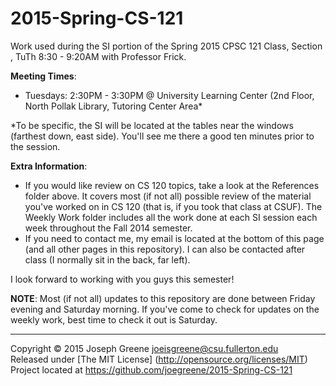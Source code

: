 2015-Spring-CS-121
==================

Work used during the SI portion of the Spring 2015 CPSC 121 Class, Section , TuTh 8:30 - 9:20AM with Professor Frick.


__Meeting Times__: 
- Tuesdays: 2:30PM - 3:30PM @ University Learning Center (2nd Floor, North Pollak Library, Tutoring Center Area*

*To be specific, the SI will be located at the tables near the windows (farthest down, east side). You'll see me there a good ten minutes 
prior to the session.

__Extra Information__:
- If you would like review on CS 120 topics, take a look at the References folder above. It covers most (if not all) 
possible review of the material you've worked on in CS 120 (that is, if you took that class at CSUF). The Weekly Work 
folder includes all the work done at each SI session each week throughout the Fall 2014 semester.
- If you need to contact me, my email is located at the bottom of this page (and all other pages in this repository). I can also 
be contacted after class (I normally sit in the back, far left). 

I look forward to working with you guys this semester!


__NOTE__: Most (if not all) updates to this repository are done between Friday evening and Saturday morning. If you've come 
to check for updates on the weekly work, best time to check it out is Saturday.

-------------------------------------------------------------------------------

Copyright &copy; 2015 Joseph Greene <joeisgreene@csu.fullerton.edu>  
Released under [The MIT License] (http://opensource.org/licenses/MIT)  
Project located at <https://github.com/joegreene/2015-Spring-CS-121>